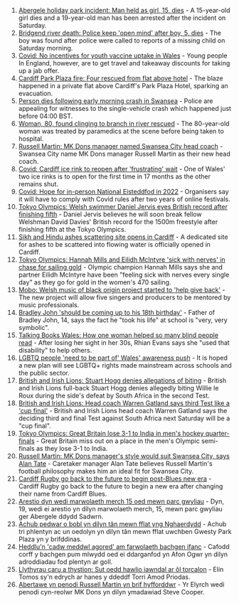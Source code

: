 1. [Abergele holiday park incident: Man held as girl, 15, dies](https://www.bbc.co.uk/news/uk-wales-58048295) - A 15-year-old girl dies and a 19-year-old man has been arrested after the incident on Saturday.
2. [Bridgend river death: Police keep 'open mind' after boy, 5, dies](https://www.bbc.co.uk/news/uk-wales-58045998) - The boy was found after police were called to reports of a missing child on Saturday morning.
3. [Covid: No incentives for youth vaccine uptake in Wales](https://www.bbc.co.uk/news/uk-wales-58047609) - Young people In England, however, are to get travel and takeaway discounts for taking up a jab offer.
4. [Cardiff Park Plaza fire: Four rescued from flat above hotel](https://www.bbc.co.uk/news/uk-wales-58039097) - The blaze happened in a private flat above Cardiff's Park Plaza Hotel, sparking an evacuation.
5. [Person dies following early morning crash in Swansea](https://www.bbc.co.uk/news/uk-wales-58047608) - Police are appealing for witnesses to the single-vehicle crash which happened just before 04:00 BST.
6. [Woman, 80, found clinging to branch in river rescued](https://www.bbc.co.uk/news/uk-wales-58049508) - The 80-year-old woman was treated by paramedics at the scene before being taken to hospital.
7. [Russell Martin: MK Dons manager named Swansea City head coach](https://www.bbc.co.uk/sport/football/58046826) - Swansea City name MK Dons manager Russell Martin as their new head coach.
8. [Covid: Cardiff ice rink to reopen after 'frustrating' wait](https://www.bbc.co.uk/news/uk-wales-58010522) - One of Wales' two ice rinks is to open for the first time in 17 months as the other remains shut.
9. [Covid: Hope for in-person National Eisteddfod in 2022](https://www.bbc.co.uk/news/uk-wales-58047605) - Organisers say it will have to comply with Covid rules after two years of online festivals.
10. [Tokyo Olympics: Welsh swimmer Daniel Jervis eyes British record after finishing fifth](https://www.bbc.co.uk/sport/av/olympics/58046822) - Daniel Jervis believes he will soon break fellow Welshman David Davies' British record for the 1500m freestyle after finishing fifth at the Tokyo Olympics.
11. [Sikh and Hindu ashes scattering site opens in Cardiff](https://www.bbc.co.uk/news/uk-wales-57988853) - A dedicated site for ashes to be scattered into flowing water is officially opened in Cardiff.
12. [Tokyo Olympics: Hannah Mills and Eilidh McIntyre 'sick with nerves' in chase for sailing gold](https://www.bbc.co.uk/sport/av/olympics/58046824) - Olympic champion Hannah Mills says she and partner Eilidh McIntyre have been "feeling sick with nerves every single day" as they go for gold in the women's 470 sailing.
13. [Mobo: Welsh music of black origin project started to 'help give back'](https://www.bbc.co.uk/news/uk-wales-58030464) - The new project will allow five singers and producers to be mentored by music professionals.
14. [Bradley John 'should be coming up to his 18th birthday'](https://www.bbc.co.uk/news/uk-wales-58019640) - Father of Bradley John, 14, says the fact he "took his life" at school is "very, very symbolic".
15. [Talking Books Wales: How one woman helped so many blind people read](https://www.bbc.co.uk/news/uk-wales-58018316) - After losing her sight in her 30s, Rhian Evans says she "used that disability" to help others.
16. [LGBTQ people 'need to be part of' Wales' awareness push](https://www.bbc.co.uk/news/uk-wales-58001743) - It is hoped a new plan will see LGBTQ+ rights made mainstream across schools and the public sector.
17. [British and Irish Lions: Stuart Hogg denies allegations of biting](https://www.bbc.co.uk/sport/rugby-union/58047341) - British and Irish Lions full-back Stuart Hogg denies allegedly biting Willie le Roux during the side's defeat by South Africa in the second Test.
18. [British and Irish Lions: Head coach Warren Gatland says third Test like a 'cup final'](https://www.bbc.co.uk/sport/rugby-union/58043738) - British and Irish Lions head coach Warren Gatland says the deciding third and final Test against South Africa next Saturday will be a "cup final".
19. [Tokyo Olympics: Great Britain lose 3-1 to India in men's hockey quarter-finals](https://www.bbc.co.uk/sport/olympics/58045615) - Great Britain miss out on a place in the men's Olympic semi-finals as they lose 3-1 to India.
20. [Russell Martin: MK Dons manager's style would suit Swansea City, says Alan Tate](https://www.bbc.co.uk/sport/football/58041792) - Caretaker manager Alan Tate believes Russell Martin's football philosophy makes him an ideal fit for Swansea City.
21. [Cardiff Rugby go back to the future to begin post-Blues new era](https://www.bbc.co.uk/sport/rugby-union/58019430) - Cardiff Rugby go back to the future to begin a new era after changing their name from Cardiff Blues.
22. [Arestio dyn wedi marwolaeth merch 15 oed mewn parc gwyliau](https://www.bbc.co.uk/newyddion/58048276) - Dyn, 19, wedi ei arestio yn dilyn marwolaeth merch, 15, mewn parc gwyliau ger Abergele ddydd Sadwrn.
23. [Achub pedwar o bobl yn dilyn tân mewn fflat yng Nghaerdydd](https://www.bbc.co.uk/newyddion/58046468) - Achub tri phlentyn ac un oedolyn yn dilyn tân mewn fflat uwchben Gwesty Park Plaza yn y brifddinas.
24. [Heddlu'n 'cadw meddwl agored' am farwolaeth bachgen ifanc](https://www.bbc.co.uk/newyddion/58046469) - Cafodd corff y bachgen pum mlwydd oed ei ddarganfod yn Afon Ogwr yn dilyn adroddiadau fod plentyn ar goll.
25. [Llythyrau caru a thystion: Sut oedd hawlio iawndal ar ôl torcalon](https://www.bbc.co.uk/newyddion/58029257) - Elin Tomos sy'n edrych ar hanes y ddeddf Torri Amod Priodas.
26. [Abertawe yn penodi Russell Martin yn brif hyfforddwr](https://www.bbc.co.uk/newyddion/58034032) - Yr Elyrch wedi penodi cyn-reolwr MK Dons yn dilyn ymadawiad Steve Cooper.
